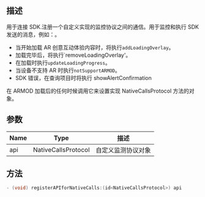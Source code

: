 ## 描述

用于连接 SDK.注册一个自定义实现的监控协议之间的通信。用于监控和执行 SDK 发送的消息，例如：。

- 当开始加载 AR 创意互动体验内容时，将执行`addLoadingOverlay`。
- 加载完毕后，将执行`removeLoadingOverlay'。
- 在加载时执行`updateLoadingProgress`。
- 当设备不支持 AR 时执行`notSupportARMOD`。
- SDK 错误，在查询项目时将执行 showAlertConfirmation

在 ARMOD 加载后的任何时候调用它来设置实现 NativeCallsProtocol 方法的对象。

## 参数

| Name | Type                | 描述                       |
| ---- | ------------------- | --------------------------------- |
| api  | NativeCallsProtocol | 自定义监测协议对象 |


## 方法

```objectivec
- (void) registerAPIforNativeCalls:(id<NativeCallsProtocol>) api
```